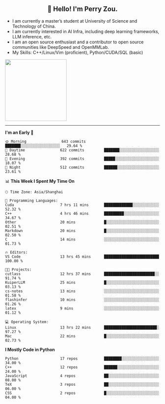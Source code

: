 <h2 align="center">👋 Hello! I'm Perry Zou.</h2>

- I am currently a master’s student at University of Science and Technology of China.
- I am currently interested in AI Infra, including deep learning frameworks, LLM inference, etc.
- I am an open source enthusiast and a contributor to open source communities like DeepSpeed and OpenMMLab.
- My Skills: C++/Linux/Vim (proficient), Python/CUDA/SQL (basic)

<img height=200 align="center" src="https://github-readme-stats.vercel.app/api?username=zonepg" />

-------

<!--START_SECTION:waka-->
**I'm an Early 🐤** 

```text
🌞 Morning                643 commits         ███████░░░░░░░░░░░░░░░░░░   29.64 % 
🌆 Daytime                622 commits         ███████░░░░░░░░░░░░░░░░░░   28.68 % 
🌃 Evening                392 commits         █████░░░░░░░░░░░░░░░░░░░░   18.07 % 
🌙 Night                  512 commits         ██████░░░░░░░░░░░░░░░░░░░   23.61 % 
```


📊 **This Week I Spent My Time On** 

```text
🕑︎ Time Zone: Asia/Shanghai

💬 Programming Languages: 
Cuda                     7 hrs 11 mins       █████████████░░░░░░░░░░░░   52.32 % 
C++                      4 hrs 46 mins       █████████░░░░░░░░░░░░░░░░   34.67 % 
Other                    20 mins             █░░░░░░░░░░░░░░░░░░░░░░░░   02.51 % 
Markdown                 20 mins             █░░░░░░░░░░░░░░░░░░░░░░░░   02.50 % 
C                        14 mins             ░░░░░░░░░░░░░░░░░░░░░░░░░   01.73 % 

🔥 Editors: 
VS Code                  13 hrs 45 mins      █████████████████████████   100.00 % 

🐱‍💻 Projects: 
cutlass                  12 hrs 37 mins      ███████████████████████░░   91.74 % 
KuiperLLM                25 mins             █░░░░░░░░░░░░░░░░░░░░░░░░   03.13 % 
cs-notes                 13 mins             ░░░░░░░░░░░░░░░░░░░░░░░░░   01.58 % 
flashinfer               10 mins             ░░░░░░░░░░░░░░░░░░░░░░░░░   01.26 % 
latex                    9 mins              ░░░░░░░░░░░░░░░░░░░░░░░░░   01.12 % 

💻 Operating System: 
Linux                    13 hrs 22 mins      ████████████████████████░   97.27 % 
Mac                      22 mins             █░░░░░░░░░░░░░░░░░░░░░░░░   02.73 % 
```

**I Mostly Code in Python** 

```text
Python                   17 repos            ████████░░░░░░░░░░░░░░░░░   34.00 % 
C++                      12 repos            ██████░░░░░░░░░░░░░░░░░░░   24.00 % 
JavaScript               4 repos             ██░░░░░░░░░░░░░░░░░░░░░░░   08.00 % 
TeX                      3 repos             ██░░░░░░░░░░░░░░░░░░░░░░░   06.00 % 
CSS                      2 repos             █░░░░░░░░░░░░░░░░░░░░░░░░   04.00 % 
```




<!--END_SECTION:waka-->
